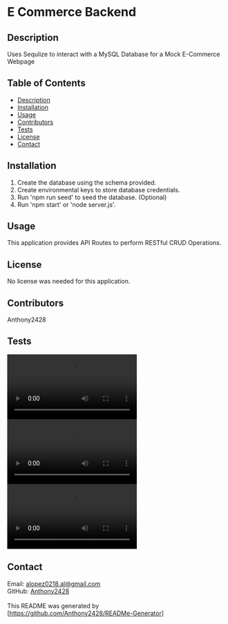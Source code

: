 # E Commerce Backend
## Description
Uses Sequlize to interact with a MySQL Database for a Mock E-Commerce Webpage <br />
## Table of Contents
- [Description](#description)
- [Installation](#installation)
- [Usage](#usage)
- [Contributors](#contributors)
- [Tests](#tests)
- [License](#license)
- [Contact](#contact) <br />
## Installation
1. Create the database using the schema provided.<br />
2. Create environmental keys to store database credentials.<br />
3. Run 'npm run seed' to seed the database. (Optional)<br />
4. Run 'npm start' or 'node server.js'. <br />
## Usage
This application provides API Routes to perform RESTful CRUD Operations. <br />
## License
No license was needed for this application. <br /> 
## Contributors
Anthony2428 <br />
## Tests
![Walkthrough of Web App:](E-CommerceBackend-Video.mov)<br />
![Walkthrough of Web App:](E-CommerceBackend-Video-Pt2.mov)<br />
![Walkthrough of Web App:](E-CommerceBackend-Video-Pt3.mov)<br />
## Contact
Email: alopez0218.al@gmail.com<br />
GitHub: [Anthony2428](https://github.com/Anthony2428)<br />
<br />
This README was generated by [https://github.com/Anthony2428/READMe-Generator]